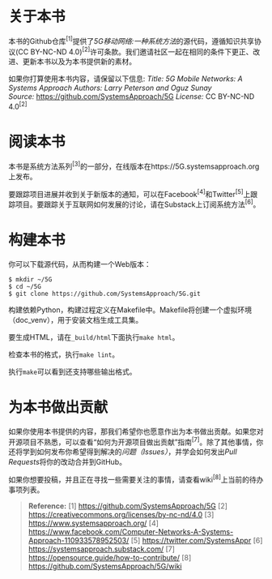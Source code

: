 # 关于本书
本书的Github仓库<sup>[1]</sup>提供了*5G移动网络:一种系统方法*的源代码，遵循知识共享协议(CC BY-NC-ND 4.0)<sup>[2]</sup>许可条款。我们邀请社区一起在相同的条件下更正、改进、更新本书以及为本书提供新的素材。

如果你打算使用本书内容，请保留以下信息:
*Title: 5G Mobile Networks: A Systems Approach*
*Authors: Larry Peterson and Oguz Sunay*
*Source:* https://github.com/SystemsApproach/5G
*License:* CC BY-NC-ND 4.0<sup>[2]</sup>

# 阅读本书
本书是系统方法系列<sup>[3]</sup>的一部分，在线版本在https://5G.systemsapproach.org上发布。

要跟踪项目进展并收到关于新版本的通知，可以在Facebook<sup>[4]</sup>和Twitter<sup>[5]</sup>上跟踪项目。要跟踪关于互联网如何发展的讨论，请在Substack上订阅系统方法<sup>[6]</sup>。

# 构建本书
你可以下载源代码，从而构建一个Web版本：
```
$ mkdir ~/5G
$ cd ~/5G
$ git clone https://github.com/SystemsApproach/5G.git
```
构建依赖Python，构建过程定义在Makefile中。Makefile将创建一个虚拟环境（doc_venv），用于安装文档生成工具集。

要生成HTML，请在```_build/html```下面执行```make html```。

检查本书的格式，执行```make lint```。

执行```make```可以看到还支持哪些输出格式。

# 为本书做出贡献
如果你使用本书提供的内容，那我们希望你也愿意作出为本书做出贡献。如果您对开源项目不熟悉，可以查看“如何为开源项目做出贡献”指南<sup>[7]</sup>。除了其他事情，你还将学到如何发布你希望得到解决的*问题（Issues）*，并学会如何发出*Pull Requests*将你的改动合并到GitHub。

如果你想要投稿，并且正在寻找一些需要关注的事情，请查看wiki<sup>[8]</sup>上当前的待办事项列表。

> **Reference:**
> [1] https://github.com/SystemsApproach/5G
> [2] https://creativecommons.org/licenses/by-nc-nd/4.0
> [3] https://www.systemsapproach.org/
> [4] https://www.facebook.com/Computer-Networks-A-Systems-Approach-110933578952503/
> [5] https://twitter.com/SystemsAppr
> [6] https://systemsapproach.substack.com/
> [7] https://opensource.guide/how-to-contribute/
> [8] https://github.com/SystemsApproach/5G/wiki